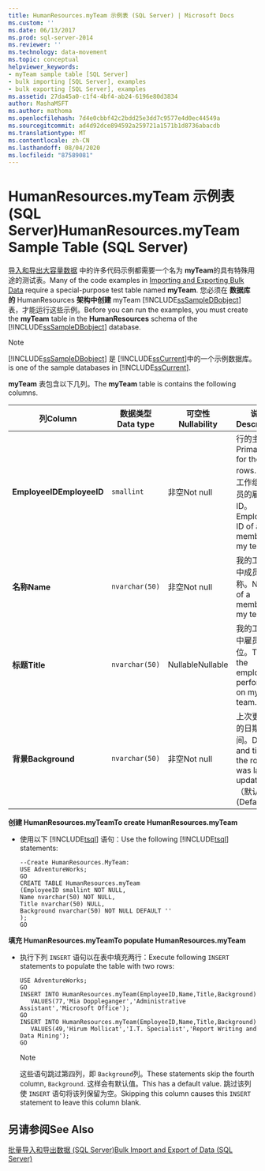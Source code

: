 ```yaml
---
title: HumanResources.myTeam 示例表 (SQL Server) | Microsoft Docs
ms.custom: ''
ms.date: 06/13/2017
ms.prod: sql-server-2014
ms.reviewer: ''
ms.technology: data-movement
ms.topic: conceptual
helpviewer_keywords:
- myTeam sample table [SQL Server]
- bulk importing [SQL Server], examples
- bulk exporting [SQL Server], examples
ms.assetid: 27da45a0-c1f4-4bf4-ab24-6196e80d3834
author: MashaMSFT
ms.author: mathoma
ms.openlocfilehash: 7d4e0cbbf42c2bdd25e3dd7c9577e4d0ec44549a
ms.sourcegitcommit: ad4d92dce894592a259721a1571b1d8736abacdb
ms.translationtype: MT
ms.contentlocale: zh-CN
ms.lasthandoff: 08/04/2020
ms.locfileid: "87589081"
---
```

# <a name="humanresourcesmyteam-sample-table-sql-server"></a><span data-ttu-id="4b6bf-102">HumanResources.myTeam 示例表 (SQL Server)</span><span class="sxs-lookup"><span data-stu-id="4b6bf-102">HumanResources.myTeam Sample Table (SQL Server)</span></span>
  <span data-ttu-id="4b6bf-103">[导入和导出大容量数据](bulk-import-and-export-of-data-sql-server.md) 中的许多代码示例都需要一个名为 **myTeam**的具有特殊用途的测试表。</span><span class="sxs-lookup"><span data-stu-id="4b6bf-103">Many of the code examples in [Importing and Exporting Bulk Data](bulk-import-and-export-of-data-sql-server.md) require a special-purpose test table named **myTeam**.</span></span> <span data-ttu-id="4b6bf-104">您必须在 **数据库的** HumanResources **架构中创建** myTeam [!INCLUDE[ssSampleDBobject](../../includes/sssampledbobject-md.md)] 表，才能运行这些示例。</span><span class="sxs-lookup"><span data-stu-id="4b6bf-104">Before you can run the examples, you must create the **myTeam** table in the **HumanResources** schema of the [!INCLUDE[ssSampleDBobject](../../includes/sssampledbobject-md.md)] database.</span></span>  
  
> [!NOTE]  
>  [!INCLUDE[ssSampleDBobject](../../includes/sssampledbobject-md.md)] <span data-ttu-id="4b6bf-105">是 [!INCLUDE[ssCurrent](../../includes/sscurrent-md.md)]中的一个示例数据库。</span><span class="sxs-lookup"><span data-stu-id="4b6bf-105">is one of the sample databases in [!INCLUDE[ssCurrent](../../includes/sscurrent-md.md)].</span></span>  
  
 <span data-ttu-id="4b6bf-106">**myTeam** 表包含以下几列。</span><span class="sxs-lookup"><span data-stu-id="4b6bf-106">The **myTeam** table is contains the following columns.</span></span>  
  
|<span data-ttu-id="4b6bf-107">列</span><span class="sxs-lookup"><span data-stu-id="4b6bf-107">Column</span></span>|<span data-ttu-id="4b6bf-108">数据类型</span><span class="sxs-lookup"><span data-stu-id="4b6bf-108">Data type</span></span>|<span data-ttu-id="4b6bf-109">可空性</span><span class="sxs-lookup"><span data-stu-id="4b6bf-109">Nullability</span></span>|<span data-ttu-id="4b6bf-110">说明</span><span class="sxs-lookup"><span data-stu-id="4b6bf-110">Description</span></span>|  
|------------|---------------|-----------------|-----------------|  
|<span data-ttu-id="4b6bf-111">**EmployeeID**</span><span class="sxs-lookup"><span data-stu-id="4b6bf-111">**EmployeeID**</span></span>|`smallint`|<span data-ttu-id="4b6bf-112">非空</span><span class="sxs-lookup"><span data-stu-id="4b6bf-112">Not null</span></span>|<span data-ttu-id="4b6bf-113">行的主键。</span><span class="sxs-lookup"><span data-stu-id="4b6bf-113">Primary key for the rows.</span></span> <span data-ttu-id="4b6bf-114">我的工作组中成员的雇员 ID。</span><span class="sxs-lookup"><span data-stu-id="4b6bf-114">Employee ID of a member of my team.</span></span>|  
|<span data-ttu-id="4b6bf-115">**名称**</span><span class="sxs-lookup"><span data-stu-id="4b6bf-115">**Name**</span></span>|`nvarchar(50)`|<span data-ttu-id="4b6bf-116">非空</span><span class="sxs-lookup"><span data-stu-id="4b6bf-116">Not null</span></span>|<span data-ttu-id="4b6bf-117">我的工作组中成员的名称。</span><span class="sxs-lookup"><span data-stu-id="4b6bf-117">Name of a member of my team.</span></span>|  
|<span data-ttu-id="4b6bf-118">**标题**</span><span class="sxs-lookup"><span data-stu-id="4b6bf-118">**Title**</span></span>|`nvarchar(50)`|<span data-ttu-id="4b6bf-119">Nullable</span><span class="sxs-lookup"><span data-stu-id="4b6bf-119">Nullable</span></span>|<span data-ttu-id="4b6bf-120">我的工作组中雇员的职位。</span><span class="sxs-lookup"><span data-stu-id="4b6bf-120">Title the employee performs on my team.</span></span>|  
|<span data-ttu-id="4b6bf-121">**背景**</span><span class="sxs-lookup"><span data-stu-id="4b6bf-121">**Background**</span></span>|`nvarchar(50)`|<span data-ttu-id="4b6bf-122">非空</span><span class="sxs-lookup"><span data-stu-id="4b6bf-122">Not null</span></span>|<span data-ttu-id="4b6bf-123">上次更新行的日期和时间。</span><span class="sxs-lookup"><span data-stu-id="4b6bf-123">Date and time the row was last updated.</span></span> <span data-ttu-id="4b6bf-124">（默认值）</span><span class="sxs-lookup"><span data-stu-id="4b6bf-124">(Default)</span></span>|  
  
 <span data-ttu-id="4b6bf-125">**创建 HumanResources.myTeam**</span><span class="sxs-lookup"><span data-stu-id="4b6bf-125">**To create HumanResources.myTeam**</span></span>  
  
-   <span data-ttu-id="4b6bf-126">使用以下 [!INCLUDE[tsql](../../includes/tsql-md.md)] 语句：</span><span class="sxs-lookup"><span data-stu-id="4b6bf-126">Use the following [!INCLUDE[tsql](../../includes/tsql-md.md)] statements:</span></span>  
  
    ```  
    --Create HumanResources.MyTeam:   
    USE AdventureWorks;  
    GO  
    CREATE TABLE HumanResources.myTeam   
    (EmployeeID smallint NOT NULL,  
    Name nvarchar(50) NOT NULL,  
    Title nvarchar(50) NULL,  
    Background nvarchar(50) NOT NULL DEFAULT ''  
    );  
    GO  
    ```  
  
 <span data-ttu-id="4b6bf-127">**填充 HumanResources.myTeam**</span><span class="sxs-lookup"><span data-stu-id="4b6bf-127">**To populate HumanResources.myTeam**</span></span>  
  
-   <span data-ttu-id="4b6bf-128">执行下列 `INSERT` 语句以在表中填充两行：</span><span class="sxs-lookup"><span data-stu-id="4b6bf-128">Execute following `INSERT` statements to populate the table with two rows:</span></span>  
  
    ```  
    USE AdventureWorks;  
    GO  
    INSERT INTO HumanResources.myTeam(EmployeeID,Name,Title,Background)  
       VALUES(77,'Mia Doppleganger','Administrative Assistant','Microsoft Office');  
    GO  
    INSERT INTO HumanResources.myTeam(EmployeeID,Name,Title,Background)  
       VALUES(49,'Hirum Mollicat','I.T. Specialist','Report Writing and Data Mining');  
    GO  
    ```  
  
    > [!NOTE]  
    >  <span data-ttu-id="4b6bf-129">这些语句跳过第四列，即 `Background`列。</span><span class="sxs-lookup"><span data-stu-id="4b6bf-129">These statements skip the fourth column, `Background`.</span></span> <span data-ttu-id="4b6bf-130">这样会有默认值。</span><span class="sxs-lookup"><span data-stu-id="4b6bf-130">This has a default value.</span></span> <span data-ttu-id="4b6bf-131">跳过该列使 `INSERT` 语句将该列保留为空。</span><span class="sxs-lookup"><span data-stu-id="4b6bf-131">Skipping this column causes this `INSERT` statement to leave this column blank.</span></span>  
  
## <a name="see-also"></a><span data-ttu-id="4b6bf-132">另请参阅</span><span class="sxs-lookup"><span data-stu-id="4b6bf-132">See Also</span></span>  
 [<span data-ttu-id="4b6bf-133">批量导入和导出数据 (SQL Server)</span><span class="sxs-lookup"><span data-stu-id="4b6bf-133">Bulk Import and Export of Data &#40;SQL Server&#41;</span></span>](bulk-import-and-export-of-data-sql-server.md)  
  
  
